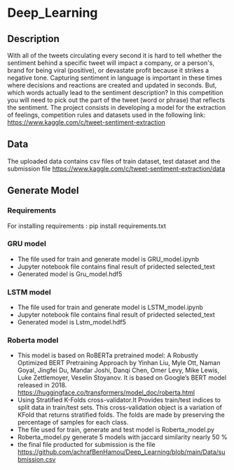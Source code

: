 # Deep_Learning
## Description 
With all of the tweets circulating every second it is hard to tell whether the sentiment behind a specific tweet will impact a company, or a person's, brand for being viral (positive), or devastate profit because it strikes a negative tone. Capturing sentiment in language is important in these times where decisions and reactions are created and updated in seconds. But, which words actually lead to the sentiment description? In this competition you will need to pick out the part of the tweet (word or phrase) that reflects the sentiment.
The project consists in developing a model for the extraction of feelings, competition rules and datasets used in the following link: https://www.kaggle.com/c/tweet-sentiment-extraction
## Data 
The uploaded data contains csv files of train dataset, test dataset and the submission file
https://www.kaggle.com/c/tweet-sentiment-extraction/data
## Generate Model
### Requirements
For installing requirements : pip install requirements.txt
### GRU model
- The file used for train and generate model is GRU_model.ipynb
- Jupyter notebook file contains final result of pridected selected_text
- Generated model is Gru_model.hdf5
### LSTM model
- The file used for train and generate model is LSTM_model.ipynb
- Jupyter notebook file contains final result of pridected selected_text
- Generated model is Lstm_model.hdf5
### Roberta model
- This model is based on RoBERTa pretrained model: A Robustly Optimized BERT Pretraining Approach by Yinhan Liu, Myle Ott, Naman Goyal, Jingfei Du, Mandar Joshi, Danqi Chen, Omer Levy, Mike Lewis, Luke Zettlemoyer, Veselin Stoyanov. It is based on Google’s BERT model released in 2018.
https://huggingface.co/transformers/model_doc/roberta.html
- Using Stratified K-Folds cross-validator.It Provides train/test indices to split data in train/test sets. This cross-validation object is a variation of KFold that returns stratified folds. The folds are made by preserving the percentage of samples for each class.
- The file used for train, generate and test model is Roberta_model.py
- Roberta_model.py generate 5 models with jaccard similarity nearly 50 %
- the final file producted for submission is the file https://github.com/achrafBenHamou/Deep_Learning/blob/main/Data/submission.csv


